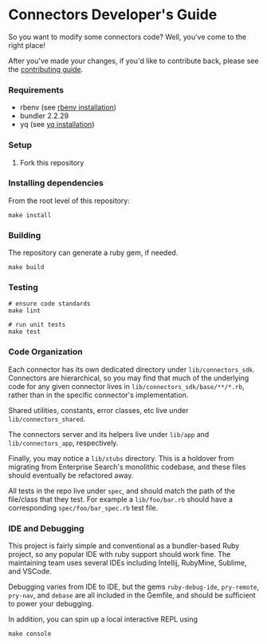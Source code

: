 # Connectors Developer's Guide

So you want to modify some connectors code? Well, you've come to the right place!

After you've made your changes, if you'd like to contribute back, please see the [contributing guide](./CONTRIBUTING.md).

### Requirements
- rbenv (see [rbenv installation](https://github.com/rbenv/rbenv#installation))
- bundler 2.2.29
- yq (see [yq installation](https://github.com/mikefarah/yq#install))

### Setup
1. Fork this repository

### Installing dependencies

From the root level of this repository:

```shell
make install
```

### Building

The repository can generate a ruby gem, if needed.

```shell
make build
```

### Testing
```shell
# ensure code standards
make lint

# run unit tests
make test
```

### Code Organization

Each connector has its own dedicated directory under `lib/connectors_sdk`. Connectors are hierarchical, so you may find that much of the underlying code for any given connector lives in `lib/connectors_sdk/base/**/*.rb`, rather than in the specific connector's implementation.

Shared utilities, constants, error classes, etc live under `lib/connectors_shared`.

The connectors server and its helpers live under `lib/app` and `lib/connectors_app`, respectively.

Finally, you may notice a `lib/stubs` directory. This is a holdover from migrating from Enterprise Search's monolithic codebase, and these files should eventually be refactored away.

All tests in the repo live under `spec`, and should match the path of the file/class that they test. For example a `lib/foo/bar.rb` should have a corresponding `spec/foo/bar_spec.rb` test file.

### IDE and Debugging

This project is fairly simple and conventional as a bundler-based Ruby project, so any popular IDE with ruby support should work fine. The maintaining team uses several IDEs including Intellij, RubyMine, Sublime, and VSCode.

Debugging varies from IDE to IDE, but the gems `ruby-debug-ide`, `pry-remote`, `pry-nav`, and `debase` are all included in the Gemfile, and should be sufficient to power your debugging. 

In addition, you can spin up a local interactive REPL using 
```shell
make console
```
